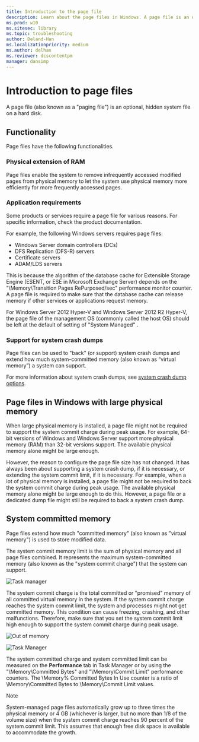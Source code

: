 ```yaml
---
title: Introduction to the page file
description: Learn about the page files in Windows. A page file is an optional, hidden system file on a hard disk.
ms.prod: w10
ms.sitesec: library
ms.topic: troubleshooting
author: Deland-Han
ms.localizationpriority: medium
ms.author: delhan
ms.reviewer: dcscontentpm
manager: dansimp
---
```


# Introduction to page files

A page file (also known as a "paging file") is an optional, hidden system file on a hard disk.

## Functionality

Page files have the following functionalities.

### Physical extension of RAM

Page files enable the system to remove infrequently accessed modified pages from physical memory to let the system use physical memory more efficiently for more frequently accessed pages.

### Application requirements

Some products or services require a page file for various reasons. For specific information, check the product documentation.

For example, the following Windows servers requires page files:

- Windows Server domain controllers (DCs)
- DFS Replication (DFS-R) servers
- Certificate servers
- ADAM/LDS servers

This is because the algorithm of the database cache for Extensible Storage Engine (ESENT, or ESE in Microsoft Exchange Server) depends on the "\Memory\Transition Pages RePurposed/sec" performance monitor counter. A page file is required to make sure that the database cache can release memory if other services or applications request memory.

For Windows Server 2012 Hyper-V and Windows Server 2012 R2 Hyper-V, the page file of the management OS (commonly called the host OS) should be left at the default of setting of "System Managed" .

### Support for system crash dumps

Page files can be used to "back" (or support) system crash dumps and extend how much system-committed memory (also known as “virtual memory”) a system can support. 

For more information about system crash dumps, see [system crash dump options](system-failure-recovery-options.md#under-write-debugging-information).

## Page files in Windows with large physical memory

When large physical memory is installed, a page file might not be required to support the system commit charge during peak usage. For example, 64-bit versions of Windows and Windows Server support more physical memory (RAM) than 32-bit versions support. The available physical memory alone might be large enough. 

However, the reason to configure the page file size has not changed. It has always been about supporting a system crash dump, if it is necessary, or extending the system commit limit, if it is necessary. For example, when a lot of physical memory is installed, a page file might not be required to back the system commit charge during peak usage. The available physical memory alone might be large enough to do this. However, a page file or a dedicated dump file might still be required to back a system crash dump.

## System committed memory

Page files extend how much "committed memory" (also known as "virtual memory") is used to store modified data.

The system commit memory limit is the sum of physical memory and all page files combined. It represents the maximum system-committed memory (also known as the "system commit charge") that the system can support.

![Task manager](images/task-manager.png)
 
The system commit charge is the total committed or "promised" memory of all committed virtual memory in the system. If the system commit charge reaches the system commit limit, the system and processes might not get committed memory. This condition can cause freezing, crashing, and other malfunctions. Therefore, make sure that you set the system commit limit high enough to support the system commit charge during peak usage.

![Out of memory](images/out-of-memory.png)

![Task Manager](images/task-manager-commit.png)

The system committed charge and system committed limit can be measured on the **Performance** tab in Task Manager or by using the "\Memory\Committed Bytes" and "\Memory\Commit Limit" performance counters. The \Memory\% Committed Bytes In Use counter is a ratio of \Memory\Committed Bytes to \Memory\Commit Limit values.

> [!NOTE]
>System-managed page files automatically grow up to three times the physical memory or 4 GB (whichever is larger, but no more than 1/8 of the volume size) when the system commit charge reaches 90 percent of the system commit limit. This assumes that enough free disk space is available to accommodate the growth.

